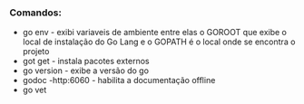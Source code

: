 ### Comandos:

- go env - exibi variaveis de ambiente entre elas o GOROOT que exibe o local de instalação do Go Lang e o GOPATH é o local onde se encontra o projeto
- got get - instala pacotes externos
- go version - exibe a versão do go
- godoc -http:6060 - habilita a documentação offline
- go vet <SCRIPT> - Retorna diagnostico do código
- go test -cover - Mostra a porcentagem de cobertura do teste em relação ao código
- go test -coverprofile=resultado.out - gera um relatório de testes
- go tool cover -func=resultado.out - exibe o relatório gerado em go test
- go tool cover -html=resultado.out - exibe o relatório gerado em go test
- go mod init nome-do-projeto inicia um novo projeto
- go mod tidy remove dependencias nao usadas
- go mod vendor cria a pasta vendor para armezenar os modulos
